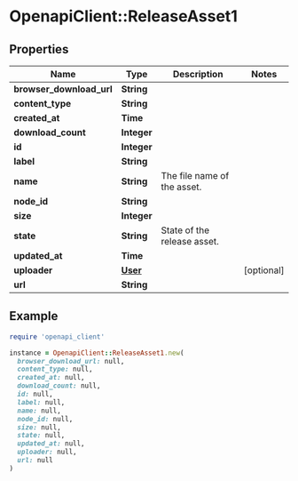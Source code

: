 # OpenapiClient::ReleaseAsset1

## Properties

| Name | Type | Description | Notes |
| ---- | ---- | ----------- | ----- |
| **browser_download_url** | **String** |  |  |
| **content_type** | **String** |  |  |
| **created_at** | **Time** |  |  |
| **download_count** | **Integer** |  |  |
| **id** | **Integer** |  |  |
| **label** | **String** |  |  |
| **name** | **String** | The file name of the asset. |  |
| **node_id** | **String** |  |  |
| **size** | **Integer** |  |  |
| **state** | **String** | State of the release asset. |  |
| **updated_at** | **Time** |  |  |
| **uploader** | [**User**](User.md) |  | [optional] |
| **url** | **String** |  |  |

## Example

```ruby
require 'openapi_client'

instance = OpenapiClient::ReleaseAsset1.new(
  browser_download_url: null,
  content_type: null,
  created_at: null,
  download_count: null,
  id: null,
  label: null,
  name: null,
  node_id: null,
  size: null,
  state: null,
  updated_at: null,
  uploader: null,
  url: null
)
```

